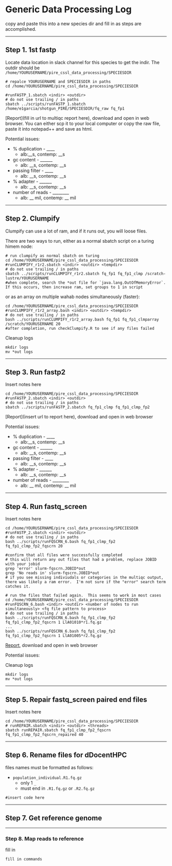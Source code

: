 # Generic Data Processing Log

copy and paste this into a new species dir and fill in as steps are accomplished.

---

## Step 1.  1st fastp

Locate data location in slack channel for this species to get the indir.  The outdir should be `/home/YOURUSERNAME/pire_cssl_data_processing/SPECIESDIR`

```
# repalce YOURUSERNAME and SPECIESDIR in paths
cd /home/YOURUSERNAME/pire_cssl_data_processing/SPECIESDIR

#runFASTP_1.sbatch <indir> <outdir>
# do not use trailing / in paths
sbatch ../scripts/runFASTP_1.sbatch /home/e1garcia/shotgun_PIRE/SPECIESDIR/fq_raw fq_fp1
```

[Report](fill in url to multiqc report here), download and open in web browser. You can either scp it to your local computer or copy the raw file, paste it into notepad++ and save as html.  

Potential issues:  
* % duplication - ____  
  * alb:__s, contemp: __s
* gc content - ______
  * alb: __s, contemp: __s 
* passing filter - ____
  * alb: __s, contemp: __s 
* % adapter - ______
  * alb: __s, contemp: __s
* number of reads - ________
    * alb: __ mil, contemp: __ mil

---

## Step 2. Clumpify

Clumpify can use a lot of ram, and if it runs out, you will loose files. 

There are two ways to run, either as a normal sbatch script on a turing himem node:
```
# run clumpify as normal sbatch on turing
cd /home/YOURUSERNAME/pire_cssl_data_processing/SPECIESDIR
#runCLUMPIFY_r1r2.sbatch <indir> <outdir> <tempdir>
# do not use trailing / in paths
sbatch ../scripts/runCLUMPIFY_r1r2.sbatch fq_fp1 fq_fp1_clmp /scratch-lustre/YOURUSERNAME
#when complete, search the *out file for `java.lang.OutOfMemoryError`.  If this occurs, then increase ram, set groups to 1 in script
```

or as an array on multiple wahab nodes simultaneously (faster):

```
cd /home/YOURUSERNAME/pire_cssl_data_processing/SPECIESDIR
#runCLUMPIFY_r1r2_array.bash <indir> <outdir> <tempdir>
# do not use trailing / in paths
bash ../scripts/runCLUMPIFY_r1r2_array.bash fq_fp1 fq_fp1_clmparray /scratch/YOURUSERNAME 20
#after completion, run checkClumpify.R to see if any files failed
```

Cleanup logs
```
mkdir logs
mv *out logs
```

---

## Step 3. Run fastp2

Insert notes here

```
cd /home/YOURUSERNAME/pire_cssl_data_processing/SPECIESDIR
#runFASTP_2.sbatch <indir> <outdir> 
# do not use trailing / in paths
sbatch ../scripts/runFASTP_2.sbatch fq_fp1_clmp fq_fp1_clmp_fp2
```

[Report](insert url to report here), download and open in web browser

Potential issues:  
* % duplication - ____  
  * alb:__s, contemp: __s
* gc content - ______
  * alb: __s, contemp: __s 
* passing filter - ____
  * alb: __s, contemp: __s 
* % adapter - ______
  * alb: __s, contemp: __s
* number of reads - ________
    * alb: __ mil, contemp: __ mil

---

## Step 4. Run fastq_screen

Insert notes here

```
cd /home/YOURUSERNAME/pire_cssl_data_processing/SPECIESDIR
#runFASTP_2.sbatch <indir> <outdir> 
# do not use trailing / in paths
bash ../scripts/runFQSCRN_6.bash fq_fp1_clmp_fp2 fq_fp1_clmp_fp2_fqscrn 20

#confirm that all files were successfully completed
# this will return any out files that had a problem, replace JOBID with your jobid
grep 'error' slurm-fqscrn.JOBID*out
grep 'No reads in' slurm-fqscrn.JOBID*out
# if you see missing indiviudals or categories in the multiqc output, there was likely a ram error.  I'm not sure if the "error" search term catches it.

# run the files that failed again.  This seems to work in most cases
cd /home/YOURUSERNAME/pire_cssl_data_processing/SPECIESDIR
#runFQSCRN_6.bash <indir> <outdir> <number of nodes to run simultaneously> <fq file pattern to process>
# do not use trailing / in paths
bash ../scripts/runFQSCRN_6.bash fq_fp1_clmp_fp2 fq_fp1_clmp_fp2_fqscrn 1 LlA01010*r1.fq.gz
...
bash ../scripts/runFQSCRN_6.bash fq_fp1_clmp_fp2 fq_fp1_clmp_fp2_fqscrn 1 LlA01005*r2.fq.gz
```

[Report](), download and open in web browser

Potential issues:


Cleanup logs
```
mkdir logs
mv *out logs
```

---

## Step 5. Repair fastq_screen paired end files

Insert notes here

```
cd /home/YOURUSERNAME/pire_cssl_data_processing/SPECIESDIR
# runREPAIR.sbatch <indir> <outdir> <threads>
sbatch runREPAIR.sbatch fq_fp1_clmp_fp2_fqscrn fq_fp1_clmp_fp2_fqscrn_repaired 40
```

---

## Step 6. Rename files for dDocentHPC

files names must be formatted as follows:
  * `population_individual.R1.fq.gz`
    * only 1 `_`
    * must end in `.R1.fq.gz` or `.R2.fq.gz`

```
#insert code here
```

---

## Step 7.  Get reference genome


---

### Step 8. Map reads to reference

fill in

```
fill in commands
```

